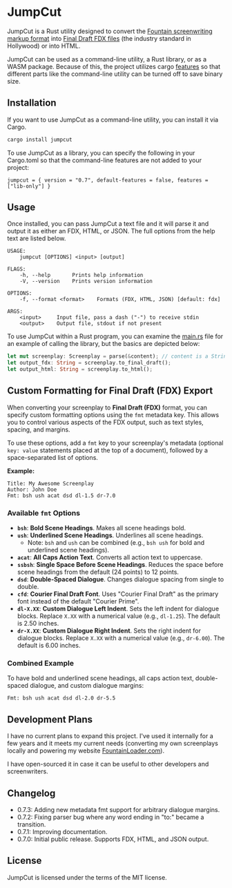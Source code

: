 # JumpCut

JumpCut is a Rust utility designed to convert the [Fountain screenwriting markup format][fountain] into [Final Draft FDX files][FDX] (the industry standard in Hollywood) or into HTML.

JumpCut can be used as a command-line utility, a Rust library, or as a WASM package. Because of this, the project utilizes cargo [features][] so that different parts like the command-line utility can be turned off to save binary size.

## Installation

If you want to use JumpCut as a command-line utility, you can install it via Cargo.

```sh
cargo install jumpcut
```

To use JumpCut as a library, you can specify the following in your Cargo.toml so that the command-line features are not added to your project:

`jumpcut = { version = "0.7", default-features = false, features = ["lib-only"] }`

## Usage

Once installed, you can pass JumpCut a text file and it will parse it and output it as either an FDX, HTML, or JSON. The full options from the help text are listed below.

```
USAGE:
    jumpcut [OPTIONS] <input> [output]

FLAGS:
    -h, --help       Prints help information
    -V, --version    Prints version information

OPTIONS:
    -f, --format <format>    Formats (FDX, HTML, JSON) [default: fdx]

ARGS:
    <input>     Input file, pass a dash ("-") to receive stdin
    <output>    Output file, stdout if not present
```

To use JumpCut within a Rust program, you can examine the [main.rs](src/bin/main.rs) file for an example of calling the library, but the basics are depicted below:

```rust
let mut screenplay: Screenplay = parse(&content); // content is a String provided by your application
let output_fdx: String = screenplay.to_final_draft();
let output_html: String = screenplay.to_html();
```

## Custom Formatting for Final Draft (FDX) Export

When converting your screenplay to **Final Draft (FDX)** format, you can specify custom formatting options using the `fmt` metadata key. This allows you to control various aspects of the FDX output, such as text styles, spacing, and margins.

To use these options, add a `fmt` key to your screenplay's metadata (optional `key: value` statements placed at the top of a document), followed by a space-separated list of options.

**Example:**

```
Title: My Awesome Screenplay
Author: John Doe
Fmt: bsh ush acat dsd dl-1.5 dr-7.0
```

### Available `fmt` Options

  * **`bsh`**: **Bold Scene Headings**. Makes all scene headings bold.
  * **`ush`**: **Underlined Scene Headings**. Underlines all scene headings.
      * Note: `bsh` and `ush` can be combined (e.g., `bsh ush` for bold and underlined scene headings).
  * **`acat`**: **All Caps Action Text**. Converts all action text to uppercase.
  * **`ssbsh`**: **Single Space Before Scene Headings**. Reduces the space before scene headings from the default (24 points) to 12 points.
  * **`dsd`**: **Double-Spaced Dialogue**. Changes dialogue spacing from single to double.
  * **`cfd`**: **Courier Final Draft Font**. Uses "Courier Final Draft" as the primary font instead of the default "Courier Prime".
  * **`dl-X.XX`**: **Custom Dialogue Left Indent**. Sets the left indent for dialogue blocks. Replace `X.XX` with a numerical value (e.g., `dl-1.25`). The default is 2.50 inches.
  * **`dr-X.XX`**: **Custom Dialogue Right Indent**. Sets the right indent for dialogue blocks. Replace `X.XX` with a numerical value (e.g., `dr-6.00`). The default is 6.00 inches.

### Combined Example

To have bold and underlined scene headings, all caps action text, double-spaced dialogue, and custom dialogue margins:

```
Fmt: bsh ush acat dsd dl-2.0 dr-5.5
```

## Development Plans

I have no current plans to expand this project. I've used it internally for a few years and it meets my current needs (converting my own screenplays locally and powering my website [FountainLoader.com][]).

I have open-sourced it in case it can be useful to other developers and screenwriters.

## Changelog

- 0.7.3: Adding new metadata fmt support for arbitrary dialogue margins.
- 0.7.2: Fixing parser bug where any word ending in "to:" became a transition.
- 0.7.1: Improving documentation.
- 0.7.0: Initial public release. Supports FDX, HTML, and JSON output.

## License

JumpCut is licensed under the terms of the MIT license.

[fountain]: https://fountain.io/
[FDX]: https://www.finaldraft.com/
[features]: https://doc.rust-lang.org/cargo/reference/features.html
[FountainLoader.com]: https://fountainloader.com
